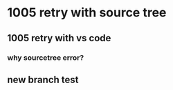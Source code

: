 # 1005 retry with source tree
## 1005 retry with vs code
### why sourcetree error?
## new branch test